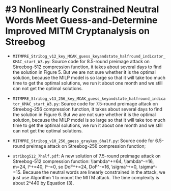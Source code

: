 #3 Nonlinearly Constrained Neutral Words Meet Guess-and-Determine Improved MITM Cryptanalysis on Streebog
==
* `MITMPRE_Stribog_v12_key_MCAK_guess_keyandstate_halfround_indicator_KMAC_start_W3.py`: Source code for 8.5-round preimage attack on Streebog-512 compression function, it takes about several days to find the solution in Figure 5. But we are not sure whether it is the optimal solution, because the MILP model is so large so that it will take too much time to get the optimal solutions, we run it about one month and we still can not get the optimal solutions.

* `MITMPRE_Stribog_v13_256_key_MCAK_guess_keyandstate_halfround_indicator_KMAC_start_W3.py`: Source code for 7.5-round preimage attack on Streebog-256 compression function, it takes about several days to find the solution in Figure 6. But we are not sure whether it is the optimal solution, because the MILP model is so large so that it will take too much time to get the optimal solutions, we run it about one month and we still can not get the optimal solutions.

* `MITMPRE_Stribog_v10_256_guess_graykey_6half.py`: Source code for 6.5-round preimage attack on Streebog-256 compression function;

* `stribog512_7half.pdf`: A new solution of 7.5-round preimage attack on Streebog-512 compression function: \lambda^+=64, \lambda^-=16, m=24, l^+=40, l^-=0, so DoF^+=24, DoF^-=16, \sigma^+=0, \sigma^-=15. Because the neutral words are linearly constrained in the attack, we just use Algorithm 1 to mount the MITM attack. The time complexity is about 2^440 by Equation (3).
